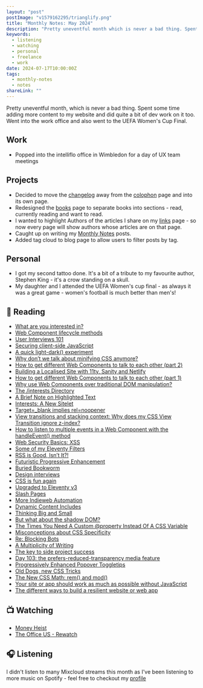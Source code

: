 ```yaml
---
layout: "post"
postImage: "v1579162295/trianglify.png"
title: "Monthly Notes: May 2024"
description: "Pretty uneventful month which is never a bad thing. Spent some time adding more content to my website and did quite a bit of dev work on it too. Went into the work office and also went to the UEFA Women's Cup Final"
keywords:
  - listening
  - watching
  - personal
  - freelance
  - work
date: 2024-07-17T10:00:00Z
tags:
  - monthly-notes
  - notes
shareLink: ""
---
```

<p class="lead">Pretty uneventful month, which is never a bad thing. Spent some time adding more content to my website and did quite a bit of dev work on it too. Went into the work office and also went to the UEFA Women's Cup Final.</p>

## Work
- Popped into the intelliflo office in Wimbledon for a day of UX team meetings

## Projects
- Decided to move the [changelog](/changelog/) away from the [colophon](/colophon/) page and into its own page.
- Redesigned the [books](/books/) page to separate books into sections - read, currently reading and want to read.
- I wanted to highlight Authors of the articles I share on my [links](/links/) page - so now every page will show authors whose articles are on that page.
- Caught up on writing my [Monthly Notes](/tags/monthly-notes/) posts.
- Added tag cloud to blog page to allow users to filter posts by tag.

## Personal
- I got my second tattoo done. It's a bit of a tribute to my favourite author, Stephen King - it's a crow standing on a skull.
- My daughter and I attended the UEFA Women's cup final - as always it was a great game - women's football is much better than men's!

## 📖 Reading

- [What are you interested in?](https://chrisburnell.com/note/slash-interests/ "What are you interested in?")
- [Web Component lifecycle methods](https://gomakethings.com/the-web-component-lifecycle-methods/ "Web Component lifecycle methods")
- [User Interviews 101](https://www.nngroup.com/articles/user-interviews/ "User Interviews 101")
- [Securing client-side JavaScript](https://adactio.com/journal/21104 "Securing client-side JavaScript")
- [A quick light-dark() experiment](https://daverupert.com/2024/05/light-dark-experiment/ "A quick light-dark() experiment")
- [Why don’t we talk about minifying CSS anymore?](https://web.archive.org/web/20240703134719/https://blog.sentry.io/why-dont-we-talk-about-minifying-css/ "Why don’t we talk about minifying CSS anymore?")
- [How to get different Web Components to talk to each other (part 2)](https://gomakethings.com/how-to-get-different-web-components-to-talk-to-each-other-part-2/ "How to get different Web Components to talk to each other (part 2)")
- [Building a Localised Site with 11ty, Sanity and Netlify](https://www.ryangittings.co.uk/blog/jamstack-localisation-11ty-netlify-sanity/ "Building a Localised Site with 11ty, Sanity and Netlify")
- [How to get different Web Components to talk to each other (part 1)](https://gomakethings.com/how-to-get-different-web-components-to-talk-to-each-other-part-1/ "How to get different Web Components to talk to each other (part 1)")
- [Why use Web Components over traditional DOM manipulation?](https://gomakethings.com/why-use-web-components-over-traditional-dom-manipulation/ "Why use Web Components over traditional DOM manipulation?")
- [The /interests Directory](https://chrisburnell.com/note/interests-directory/ "The /interests Directory")
- [A Brief Note on Highlighted Text](https://adrianroselli.com/2024/05/a-brief-note-on-highlighted-text.html "A Brief Note on Highlighted Text")
- [Interests: A New Sitelet](https://rknight.me/blog/interests-a-new-sitelet/ "Interests: A New Sitelet")
- [Target=_blank implies rel=noopener](https://www.stefanjudis.com/today-i-learned/target-blank-implies-rel-noopener/ "Target=_blank implies rel=noopener")
- [View transitions and stacking context: Why does my CSS View Transition ignore z-index?](https://www.nicchan.me/blog/view-transitions-and-stacking-context/ "View transitions and stacking context: Why does my CSS View Transition ignore z-index?")
- [How to listen to multiple events in a Web Component with the handleEvent() method](https://gomakethings.com/how-to-listen-to-multiple-events-in-a-web-component-with-the-handleevent-method/ "How to listen to multiple events in a Web Component with the handleEvent() method")
- [Web Security Basics: XSS](https://www.matuzo.at/blog/2022/web-security-basics-xss "Web Security Basics: XSS")
- [Some of my Eleventy Filters](https://chrisburnell.com/article/some-eleventy-filters/ "Some of my Eleventy Filters")
- [RSS is Good, Isn’t It?!](https://css-irl.info/rss-is-good-isnt-it/ "RSS is Good, Isn’t It?!")
- [Futuristic Progressive Enhancement](https://blog.jim-nielsen.com/2024/futuristic-progressive-enhanement/ "Futuristic Progressive Enhancement")
- [Buried Bookworm](https://chrisburnell.com/note/buried-bookworm/ "Buried Bookworm")
- [Design interviews](https://robinrendle.com/notes/design-interviews/ "Design interviews")
- [CSS is fun again](https://pdx.su/blog/2023-10-25-css-is-fun-again/?utm_source=tldrwebdev "CSS is fun again")
- [Upgraded to Eleventy v3](https://ttntm.me/blog/upgraded-to-eleventy-v3/ "Upgraded to Eleventy v3")
- [Slash Pages](https://rknight.me/blog/slash-pages/ "Slash Pages")
- [More Indieweb Automation](https://minutestomidnight.co.uk/blog/more-indieweb-automation/ "More Indieweb Automation")
- [Dynamic Content Includes](https://chrisburnell.com/article/dynamic-content-includes/ "Dynamic Content Includes")
- [Thinking Big and Small](https://blog.jim-nielsen.com/2024/thinking-big-and-small/ "Thinking Big and Small")
- [But what about the shadow DOM?](https://gomakethings.com/but-what-about-the-shadow-dom/ "But what about the shadow DOM?")
- [The Times You Need A Custom @property Instead Of A CSS Variable](https://www.smashingmagazine.com/2024/05/times-need-custom-property-instead-css-variable/ "The Times You Need A Custom @property Instead Of A CSS Variable")
- [Misconceptions about CSS Specificity](https://www.bram.us/2024/05/05/misconceptions-about-css-specificity/ "Misconceptions about CSS Specificity")
- [Re: Blocking Bots](https://minutestomidnight.co.uk/blog/re-blocking-bots/ "Re: Blocking Bots")
- [A Multiplicity of Writing](https://shellsharks.com/multiplicity-of-writing "A Multiplicity of Writing")
- [The key to side project success](https://samdking.co.uk/blog/mvp/ "The key to side project success")
- [Day 103: the prefers-reduced-transparency media feature](https://www.matuzo.at/blog/2023/100daysof-day103 "Day 103: the prefers-reduced-transparency media feature")
- [Progressively Enhanced Popover Toggletips](https://css-irl.info/progressively-enhanced-popover-toggletips/)
- [Old Dogs, new CSS Tricks](https://mxb.dev/blog/old-dogs-new-css-tricks/ "Old Dogs, new CSS Tricks")
- [The New CSS Math: rem() and mod()](https://danielcwilson.com/posts/mathematicss-rem-mod/ "The New CSS Math: rem() and mod()")
- [Your site or app should work as much as possible without JavaScript](https://gomakethings.com/your-site-or-app-should-work-as-much-as-possible-without-javascript/ "Your site or app should work as much as possible without JavaScript")
- [The different ways to build a resilient website or web app](https://gomakethings.com/the-different-ways-to-build-a-resilient-website-or-web-app/ "The different ways to build a resilient website or web app")

## 📺 Watching
- [Money Heist](https://www.themoviedb.org/tv/71446-la-casa-de-papel "Money Heist")
- [The Office US - Rewatch](https://www.themoviedb.org/tv/2316-the-office "The Office US")

## 🎧 Listening
I didn't listen to many Mixcloud streams this month as I've been listening to more music on Spotify - feel free to checkout my [profile](https://open.spotify.com/user/juan.fernandes)
